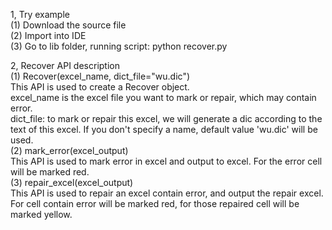 1, Try example  
(1) Download the source file  
(2) Import into IDE  
(3) Go to lib folder, running script: python recover.py


2, Recover API description  
(1) Recover(excel_name, dict_file="wu.dic")  
This API is used to create a Recover object.   
excel_name is the excel file you want to mark or repair, which may
contain error.   
dict_file: to mark or repair this excel, we will generate a dic
according to the text of this excel. If you don't specify a name,
default value 'wu.dic' will be used.     
(2) mark_error(excel_output)   
This API is used to mark error in excel and output to excel. For the 
error cell will be marked red.    
(3) repair_excel(excel_output)   
This API is used to repair an excel contain error, and output the repair
excel.   
For cell contain error will be marked red, for those repaired cell will
be marked yellow.
